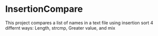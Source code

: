 # InsertionCompare
This project compares a list of names in a text file using insertion sort 4 differnt ways: Length, strcmp, Greater value, and mix
